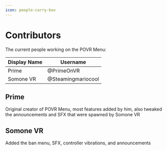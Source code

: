 ```yaml
---
icon: people-carry-box
---
```


# Contributors

The current people working on the POVR Menu:

| Display Name | Username           |
| ------------ | ------------------ |
| Prime        | @PrimeOnVR         |
| Somone VR    | @Steamingmariocool |

## Prime

Original creator of POVR Menu, most features added by him, also tweaked the announcements and SFX that were spawned by Somone VR

## Somone VR

Added the ban menu, SFX, controller vibrations, and announcements
